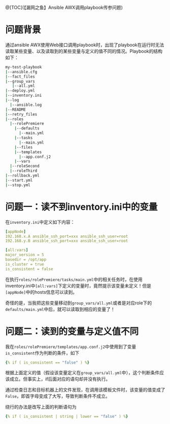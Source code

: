﻿@[TOC](【漏网之鱼】Ansible AWX调用playbook传参问题)

# 问题背景
通过ansible AWX使用Web接口调用playbook时，出现了playbook在运行时无法读取某些变量、以及读取到的某些变量与定义的值不同的情况。Playbook的结构如下：

```bash
my-test-playbook
|--ansible.cfg
|--fact_files
|--group_vars
   |--all.yml
|--deploy.yml
|--inventory.ini
|--log
  |--ansible.log
|--README
|--retry_files
|--roles
  |--rolePremiere
    |--defaults
      |--main.yml
    |--tasks
      |--main.yml
    |--files
    |--templates
      |--app.conf.j2
    |--vars
  |--roleSecond
  |--roleThird
|--rollback.yml
|--start.yml
|--stop.yml
```

# 问题一：读不到inventory.ini中的变量
在`inventory.ini`中定义如下内容：
```yaml
[appNode]
192.168.x.A ansible_ssh_port=xxx ansible_ssh_user=root
192.168.y.B ansible_ssh_port=xxx ansible_ssh_user=root

[all:vars]
major_version = 5
basedir = /opt/app
is_cluster = true
is_consistent = false
```

在执行`roles/rolePremiere/tasks/main.yml`中的相关任务时，在使用inventory.ini中`[all:vars]`下定义的变量时，竟然提示该变量未定义！但是`[appNode]`中的hosts信息可以读到。

奇怪的是，当我把这些变量移动到`group_vars/all.yml`或者是对应role下的`defaults/main.yml`中后，就可以读取到相应的变量了！


# 问题二：读到的变量与定义值不同
我在`roles/rolePremiere/templates/app.conf.j2`中使用到了变量`is_consistent`作为判断的条件，如下

```yaml
{% if ( is_consistent == "false" ) %}
```
根据上面定义的值（假设该变量定义在`group_vars/all.yml`中），这个判断条件应该成立。但事实上，if后面对应的语句却并没有执行。

通过检查日志和目标机器上的文件发现，在调用该模板文件时，该变量的值变成了`False`，即首字母变成了大写，导致判断条件不成立。

绕行的办法是改写上面的判断语句为
```yaml
{% if ( is_consistent | string | lower == "false" ) %}
```

